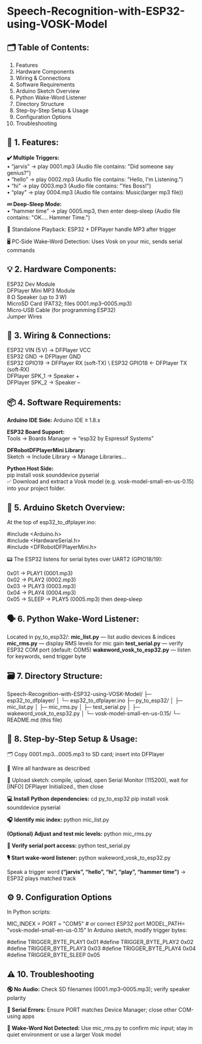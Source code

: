 # Speech-Recognition-with-ESP32-using-VOSK-Model

## 🗂️ Table of Contents:

1. Features
2. Hardware Components
3. Wiring & Connections
4. Software Requirements
5. Arduino Sketch Overview
6. Python Wake-Word Listener
7. Directory Structure
8. Step-by-Step Setup & Usage
9. Configuration Options
10. Troubleshooting


## 🧩 1. Features:

**✔️ Multiple Triggers:**\
• “jarvis” → play 0001.mp3 (Audio file contains: "Did someone say genius?")\
• “hello” → play 0002.mp3 (Audio file contains: "Hello, I'm Listening.")\
• “hi” → play 0003.mp3 (Audio file contains: "Yes Boss!")\
• “play” → play 0004.mp3 (Audio file contains: Music(larger mp3 file))

**💤 Deep‑Sleep Mode:**\
• “hammer time” → play 0005.mp3, then enter deep‑sleep (Audio file contains: "OK.... Hammer Time.")

🎵 Standalone Playback: ESP32 + DFPlayer handle MP3 after trigger

🖥️ PC‑Side Wake‑Word Detection: Uses Vosk on your mic, sends serial commands


## 💡 2. Hardware Components:

ESP32 Dev Module\
DFPlayer Mini MP3 Module\
8 Ω Speaker (up to 3 W)\
MicroSD Card (FAT32; files 0001.mp3–0005.mp3)\
Micro‑USB Cable (for programming ESP32)\
Jumper Wires


## 🔌 3. Wiring & Connections:

ESP32 VIN (5 V)    → DFPlayer VCC  \
ESP32 GND          → DFPlayer GND  \
ESP32 GPIO19       → DFPlayer RX (soft‑TX) \ 
ESP32 GPIO18       ← DFPlayer TX (soft‑RX)  \
DFPlayer SPK_1     → Speaker +  \
DFPlayer SPK_2     → Speaker – 


## 📦 4. Software Requirements:

**Arduino IDE Side:**
Arduino IDE ≥ 1.8.x

**ESP32 Board Support:**\
Tools → Boards Manager → “esp32 by Espressif Systems”

**DFRobotDFPlayerMini Library:**\
Sketch → Include Library → Manage Libraries...

**Python Host Side:**\
pip install vosk sounddevice pyserial\
✅ Download and extract a Vosk model (e.g. vosk-model-small-en-us-0.15) into your project folder.


## 🎯 5. Arduino Sketch Overview:

At the top of esp32_to_dfplayer.ino:

#include <Arduino.h>\
#include <HardwareSerial.h>\
#include <DFRobotDFPlayerMini.h>

📟 The ESP32 listens for serial bytes over UART2 (GPIO18/19):

0x01 → PLAY1 (0001.mp3)  
0x02 → PLAY2 (0002.mp3)  
0x03 → PLAY3 (0003.mp3)  
0x04 → PLAY4 (0004.mp3)  
0x05 → SLEEP → PLAY5 (0005.mp3) then deep‑sleep


## 🗣️ 6. Python Wake‑Word Listener:

Located in py_to_esp32/:
**mic_list.py** — list audio devices & indices
**mic_rms.py** — display RMS levels for mic gain
**test_serial.py** — verify ESP32 COM port (default: COM5)
**wakeword_vosk_to_esp32.py** — listen for keywords, send trigger byte


## 🗃️ 7. Directory Structure:

Speech-Recognition-with-ESP32-using-VOSK-Model/
├─ esp32_to_dfplayer/
│   └─ esp32_to_dfplayer.ino
├─ py_to_esp32/
│   ├─ mic_list.py
│   ├─ mic_rms.py
│   ├─ test_serial.py
│   ├─ wakeword_vosk_to_esp32.py
│   └─ vosk-model-small-en-us-0.15/
└─ README.md (this file)


## 🚀 8. Step‑by‑Step Setup & Usage:

🗂️ Copy 0001.mp3...0005.mp3 to SD card; insert into DFPlayer

🔌 Wire all hardware as described

📲 Upload sketch: compile, upload, open Serial Monitor (115200), wait for [INFO] DFPlayer Initialized., then close

**💻 Install Python dependencies:**
cd py_to_esp32
pip install vosk sounddevice pyserial

**🎧 Identify mic index:**
python mic_list.py

**(Optional) Adjust and test mic levels:**
python mic_rms.py

**🔎 Verify serial port access:**
python test_serial.py

**🎙️ Start wake‑word listener:**
python wakeword_vosk_to_esp32.py

Speak a trigger word **(“jarvis”, “hello”, “hi”, “play”, “hammer time”)** → ESP32 plays matched track


## ⚙️ 9. Configuration Options

In Python scripts:

MIC_INDEX = <your mic index>
PORT      = "COM5"                # or correct ESP32 port
MODEL_PATH= "vosk-model-small-en-us-0.15"
In Arduino sketch, modify trigger bytes:

#define TRIGGER_BYTE_PLAY1   0x01
#define TRIGGER_BYTE_PLAY2   0x02
#define TRIGGER_BYTE_PLAY3   0x03
#define TRIGGER_BYTE_PLAY4   0x04
#define TRIGGER_BYTE_SLEEP   0x05


## ⚠️ 10. Troubleshooting

**🔇 No Audio:** Check SD filenames (0001.mp3–0005.mp3); verify speaker polarity

**🔌 Serial Errors:** Ensure PORT matches Device Manager; close other COM-using apps

**🛑 Wake-Word Not Detected:** Use mic_rms.py to confirm mic input; stay in quiet environment or use a larger Vosk model

